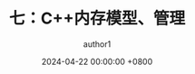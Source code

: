---
title: 七：C++内存模型、管理
date: 2024-04-22 00:00:00 +0800
last_modified_at: 2024-04-22 00:00:00 +0800
categories: [cpp, syntax]
tags: [cpp]
author: author1
---